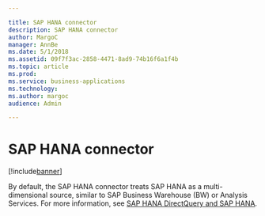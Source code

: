 ```yaml
---

title: SAP HANA connector
description: SAP HANA connector
author: MargoC
manager: AnnBe
ms.date: 5/1/2018
ms.assetid: 09f7f3ac-2858-4471-8ad9-74b16f6a1f4b
ms.topic: article
ms.prod: 
ms.service: business-applications
ms.technology: 
ms.author: margoc
audience: Admin

---
```

#  SAP HANA connector




[!include[banner](../../../includes/banner.md)]

By default, the SAP HANA connector treats SAP HANA as a multi-dimensional
source, similar to SAP Business Warehouse (BW) or Analysis Services. For more
information, see [SAP HANA DirectQuery and SAP
HANA](https://docs.microsoft.com/en-us/power-bi/desktop-directquery-sap-hana).
